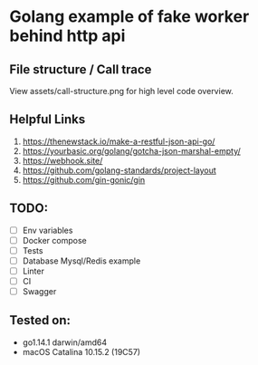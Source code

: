 # Golang example of fake worker behind http api  

## File structure / Call trace

View assets/call-structure.png for high level code overview.

## Helpful Links

1. https://thenewstack.io/make-a-restful-json-api-go/
2. https://yourbasic.org/golang/gotcha-json-marshal-empty/
3. https://webhook.site/
4. https://github.com/golang-standards/project-layout
5. https://github.com/gin-gonic/gin

## TODO:

- [ ] Env variables
- [ ] Docker compose
- [ ] Tests
- [ ] Database Mysql/Redis example
- [ ] Linter
- [ ] CI
- [ ] Swagger

## Tested on:

- go1.14.1 darwin/amd64
- macOS Catalina 10.15.2 (19C57)